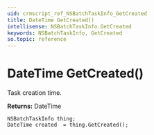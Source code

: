 ```yaml
---
uid: crmscript_ref_NSBatchTaskInfo_GetCreated
title: DateTime GetCreated()
intellisense: NSBatchTaskInfo.GetCreated
keywords: NSBatchTaskInfo, GetCreated
so.topic: reference
---
```


# DateTime GetCreated()

Task creation time.

**Returns:** DateTime

```crmscript
NSBatchTaskInfo thing;
DateTime created  = thing.GetCreated();
```

